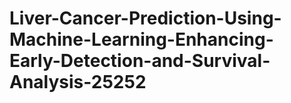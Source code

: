 # Liver-Cancer-Prediction-Using-Machine-Learning-Enhancing-Early-Detection-and-Survival-Analysis-25252